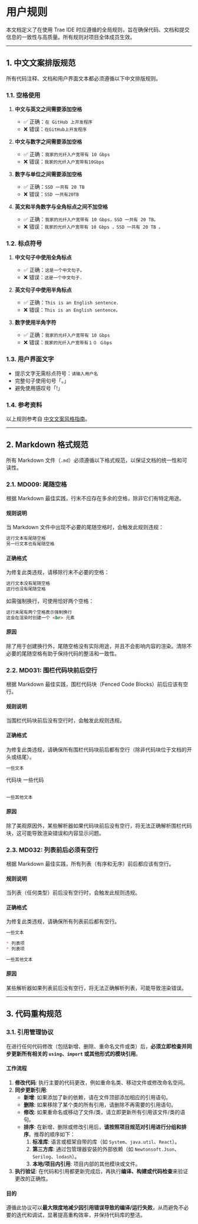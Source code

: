# 用户规则

本文档定义了在使用 Trae IDE 时应遵循的全局规则，旨在确保代码、文档和提交信息的一致性与高质量。所有规则对项目全体成员生效。

---

## 1. 中文文案排版规范

所有代码注释、文档和用户界面文本都必须遵循以下中文排版规则。

### 1.1. 空格使用

1. **中文与英文之间需要添加空格**
    - ✅ 正确：`在 GitHub 上开发程序`
    - ❌ 错误：`在GitHub上开发程序`

2. **中文与数字之间需要添加空格**
    - ✅ 正确：`我家的光纤入户宽带有 10 Gbps`
    - ❌ 错误：`我家的光纤入户宽带有10Gbps`

3. **数字与单位之间需要添加空格**
    - ✅ 正确：`SSD 一共有 20 TB`
    - ❌ 错误：`SSD 一共有20TB`

4. **英文和半角数字与全角标点之间不加空格**
    - ✅ 正确：`我家的光纤入户宽带有 10 Gbps，SSD 一共有 20 TB。`
    - ❌ 错误：`我家的光纤入户宽带有 10 Gbps ，SSD 一共有 20 TB 。`

### 1.2. 标点符号

1. **中文句子中使用全角标点**
    - ✅ 正确：`这是一个中文句子。`
    - ❌ 错误：`这是一个中文句子.`

2. **英文句子中使用半角标点**
    - ✅ 正确：`This is an English sentence.`
    - ❌ 错误：`This is an English sentence。`

3. **数字使用半角字符**
    - ✅ 正确：`我家的光纤入户宽带有 10 Gbps`
    - ❌ 错误：`我家的光纤入户宽带有１０ Ｇbps`

### 1.3. 用户界面文字

- 提示文字无需标点符号：`请输入用户名`
- 完整句子使用句号「。」
- 避免使用感叹号「!」

### 1.4. 参考资料

以上规则参考自 [中文文案风格指南](https://github.com/nesnilnehc/copywriting-guidelines)。

---

## 2. Markdown 格式规范

所有 Markdown 文件（`.md`）必须遵循以下格式规范，以保证文档的统一性和可读性。

### 2.1. MD009: 尾随空格

根据 Markdown 最佳实践，行末不应存在多余的空格，除非它们有特定用途。

#### 规则说明

当 Markdown 文件中出现不必要的尾随空格时，会触发此规则违规：

```markdown
这行文本有尾随空格  
另一行文本也有尾随空格   
```

#### 正确格式

为修复此类违规，请移除行末不必要的空格：

```markdown
这行文本没有尾随空格
这行也没有尾随空格
```

如需强制换行，可使用恰好两个空格：

```markdown
这行末尾有两个空格表示强制换行  
这会在渲染时创建一个 <br> 元素
```

#### 原因

除了用于创建换行外，尾随空格没有实际用途，并且不会影响内容的渲染。清除不必要的尾随空格有助于保持代码的整洁和一致性。

### 2.2. MD031: 围栏代码块前后空行

根据 Markdown 最佳实践，围栏代码块（Fenced Code Blocks）前后应该有空行。

#### 规则说明

当围栏代码块前后没有空行时，会触发此规则违规。

#### 正确格式

为修复此类违规，请确保所有围栏代码块前后都有空行（除非代码块位于文档的开头或结尾）。

```markdown
一些文本

```
代码块
一些代码
```

一些其他文本
```

#### 原因

除了美观原因外，某些解析器如果代码块前后没有空行，将无法正确解析围栏代码块，这可能导致渲染错误和内容显示问题。

### 2.3. MD032: 列表前后必须有空行

根据 Markdown 最佳实践，所有列表（有序和无序）前后都应该有空行。

#### 规则说明

当列表（任何类型）前后没有空行时，会触发此规则违规。

#### 正确格式

为修复此类违规，请确保所有列表前后都有空行。

```markdown
一些文本

* 列表项
* 列表项

一些其他文本
```

#### 原因

某些解析器如果列表前后没有空行，将无法正确解析列表，可能导致渲染错误。

---

## 3. 代码重构规范

### 3.1. 引用管理协议

在进行任何代码修改（包括新增、删除、重命名文件或类）后，**必须立即检查并同步更新所有相关的 `using`、`import` 或其他形式的模块引用**。

#### 工作流程

1. **修改代码**: 执行主要的代码更改，例如重命名类、移动文件或修改命名空间。
2. **同步更新引用**:
    - **新增**: 如果添加了新的依赖，请在文件顶部添加相应的引用语句。
    - **删除**: 如果移除了某个类的所有引用，请删除不再需要的引用语句。
    - **修改**: 如果重命名或移动了文件/类，请立即更新所有引用该文件/类的语句。
    - **排序**: 在新增、删除或修改引用后，**请按照项目规范对引用进行分组和排序**。推荐的顺序如下：
        1. **标准库**: 语言或框架自带的库（如 `System`、`java.util`、`React`）。
        2. **第三方库**: 通过包管理器安装的外部依赖（如 `Newtonsoft.Json`、`Serilog`、`lodash`）。
        3. **本地/项目内引用**: 项目内部的其他模块或文件。
3. **执行验证**: 在代码和引用都更新完成后，再执行**编译、构建或代码检查**来验证更改的正确性。

#### 目的

遵循此协议可以**最大限度地减少因引用错误导致的编译/运行失败**，从而避免不必要的迭代和调试，显著提高重构效率，并保持代码库的整洁。
